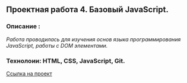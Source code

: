 ## Проектная работа 4. Базовый JavaScript.

### Описание :

_Работа проводилась для изучения основ языка программирования JavaScript, работы с DOM элементами._

### Технолоии: HTML, CSS, JavaScript, Git.

[Ссылка на проект](myLink)
